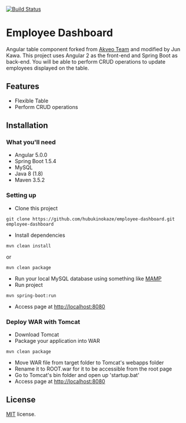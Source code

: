 [![Build Status](https://travis-ci.org/akveo/ng2-smart-table.svg?branch=master)](https://travis-ci.org/akveo/ng2-smart-table)

# Employee Dashboard

Angular table component forked from [Akveo Team](https://github.com/akveo/ng2-smart-table) and modified by Jun Kawa.
This project uses Angular 2 as the front-end and Spring Boot as back-end.
You will be able to perform CRUD operations to update employees displayed on the table.

## Features
- Flexible Table
- Perform CRUD operations

## Installation

### What you'll need
- Angular 5.0.0
- Spring Boot 1.5.4
- MySQL
- Java 8 (1.8)
- Maven 3.5.2

### Setting up

- Clone this project
```
git clone https://github.com/hubukinokaze/employee-dashboard.git employee-dashboard
```
- Install dependencies
```
mvn clean install
```
or
```
mvn clean package
```

- Run your local MySQL database using something like [MAMP](https://www.mamp.info/en/)
- Run project
```
mvn spring-boot:run
```

- Access page at [http://localhost:8080](http://localhost:8080)

### Deploy WAR with Tomcat
- Download Tomcat
- Package your application into WAR
```
mvn clean package
```
- Move WAR file from target folder to Tomcat's webapps folder
- Rename it to ROOT.war for it to be accessible from the root page
- Go to Tomcat's bin folder and open up 'startup.bat'
- Access page at [http://localhost:8080](http://localhost:8080)

## License
[MIT](LICENSE.txt) license.

